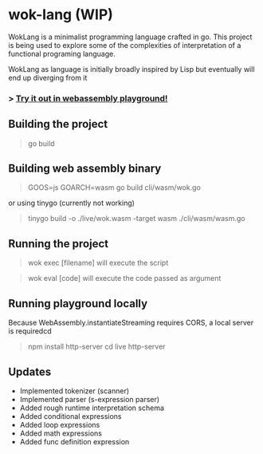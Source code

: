 # wok-lang (WIP)

WokLang is a minimalist programming language crafted in go.
This project is being used to explore some of the complexities of
interpretation of a functional programing language.

WokLang as language is initially broadly inspired by Lisp but eventually will
end up diverging from it

### > [Try it out in webassembly playground!](https://eugenioenko.github.io/wok-lang/)

## Building the project

> go build

## Building web assembly binary

> GOOS=js GOARCH=wasm go build cli/wasm/wok.go

or using tinygo (currently not working)

> tinygo build -o ./live/wok.wasm -target wasm ./cli/wasm/wasm.go

## Running the project

> wok exec [filename] will execute the script

> wok eval [code] will execute the code passed as argument

## Running playground locally

Because WebAssembly.instantiateStreaming requires CORS, a local server is requiredcd

> npm install http-server
> cd live
> http-server

## Updates

- Implemented tokenizer (scanner)
- Implemented parser (s-expression parser)
- Added rough runtime interpretation schema
- Added conditional expressions
- Added loop expressions
- Added math expressions
- Added func definition expression
